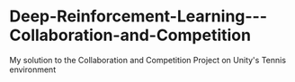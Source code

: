 # Deep-Reinforcement-Learning---Collaboration-and-Competition
My solution to the Collaboration and Competition Project on Unity's Tennis environment
